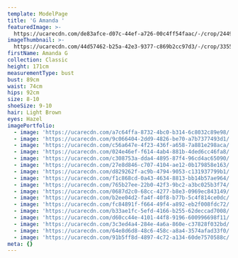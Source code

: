 ```yaml
---
template: ModelPage
title: 'G Amanda '
featuredImage: >-
  https://ucarecdn.com/de83afce-d07c-44ef-a726-00c4ff54faac/-/crop/2449x1306/0,0/-/preview/
imageThumbnail: >-
  https://ucarecdn.com/44d57462-b25a-42e3-9377-c869b2cc97d3/-/crop/3355x3648/914,0/-/preview/
firstName: Amanda G
collection: Classic
height: 171cm
measurementType: bust
bust: 89cm
waist: 74cm
hips: 92cm
size: 8-10
shoeSize: 9-10
hair: Light Brown
eyes: Hazel
imagePortfolio:
  - image: 'https://ucarecdn.com/a7c64ffa-8732-4bc0-b314-6c8032c89e98/'
  - image: 'https://ucarecdn.com/9c066404-2dd9-4826-be70-a7b7377493d1/'
  - image: 'https://ucarecdn.com/c56a647e-4f23-436f-a658-7a881e298aca/'
  - image: 'https://ucarecdn.com/024e46ef-f614-4ab4-881b-4ded6cc46fa8/'
  - image: 'https://ucarecdn.com/c308753a-dda4-4895-87f4-96cd4ac65090/'
  - image: 'https://ucarecdn.com/27e8d846-c707-4104-ae12-0b179858e163/'
  - image: 'https://ucarecdn.com/d829262f-ac9b-4794-9053-c131937799b1/'
  - image: 'https://ucarecdn.com/f1c868cd-0a43-4634-8813-bb14b57ae964/'
  - image: 'https://ucarecdn.com/765b27ee-22b0-42f3-9bc2-a3bc025b3f74/'
  - image: 'https://ucarecdn.com/0687d2c0-68cc-4277-b8e3-0969ec843149/'
  - image: 'https://ucarecdn.com/b2ee04d2-fa4f-40f8-b77b-5c4f814ce0dc/'
  - image: 'https://ucarecdn.com/fc84891f-f664-49f4-a892-eb2f008fdc72/'
  - image: 'https://ucarecdn.com/b33ae1fc-5efd-4166-b255-62deccad7008/'
  - image: 'https://ucarecdn.com/d60cc44e-4101-44f8-9196-600996698f11/'
  - image: 'https://ucarecdn.com/3c3ed4a4-284e-4a6a-860e-c37828f032bd/'
  - image: 'https://ucarecdn.com/64e8d6d8-48c6-458c-a8a4-3574afad33f0/'
  - image: 'https://ucarecdn.com/91b5ff8d-4897-4c72-a134-60de7570588c/'
meta: {}
---
```



